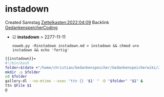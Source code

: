 # instadown
Created Samstag [Zettelkasten:2022:04:09]()
Backlink [GedankenspeicherCoding](../GedankenspeicherCoding.md)

* ☑ **instadown**  >  2277-11-11



  ``noweb.py -Rinstadown instadown.md > instadown && chmod u+x instadown && echo 'fertig'``

```bash
{{instadown}}=
#!/bin/bash
folder=$(date +"/home/christian/Gedankenspeicher/Gedankenspeicherwiki/Zettelkasten/%Y/%m/%d")
mkdir -p $folder
cd $folder
gallery-dl --no-mtime --exec "ttn {} '$1' " -D "$folder" "$1" &
ttn $File $1
@ 
```

